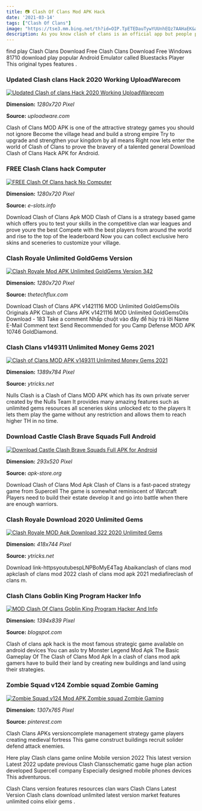 ```yaml
---
title: 📷 Clash Of Clans Mod APK Hack
date: '2021-03-14'
tags: ["Clash Of Clans"]
image: "https://tse3.mm.bing.net/th?id=OIP.TpETEDauTywYUUnhEQz7AAHaEK&amp;pid=15.1"
description: As you know clash of clans is an official app but people prefer to Clash of clans hack 2021 no mod apk needed clash of clans cheats for iosandroid like any o
---
```




find play Clash Clans Download Free Clash Clans Download Free Windows 81710 download play popular Android Emulator called Bluestacks Player This original types features .



### Updated Clash clans Hack 2020 Working UploadWarecom

[![Updated Clash of clans Hack 2020 Working  UploadWarecom](https://uploadware.com/wp-content/uploads/2020/01/updated-clash-of-clans-hack-2020-working.jpg)](https://uploadware.com/wp-content/uploads/2020/01/updated-clash-of-clans-hack-2020-working.jpg)


**Dimension:** _1280x720 Pixel_ 

**Source:** _uploadware.com_ 


Clash of Clans MOD APK is one of the attractive strategy games you should not ignore Become the village head and build a strong empire Try to upgrade and strengthen your kingdom by all means Right now lets enter the world of Clash of Clans to prove the bravery of a talented general Download Clash of Clans Hack APK for Android.


### FREE Clash Clans hack Computer

[![FREE Clash Of Clans hack No Computer](https://www.e-slots.info/wp-content/uploads/2017/10/FREE-Clash-Of-Clans-hack-No-Computer.jpg)](https://www.e-slots.info/wp-content/uploads/2017/10/FREE-Clash-Of-Clans-hack-No-Computer.jpg)


**Dimension:** _1280x720 Pixel_ 

**Source:** _e-slots.info_ 


Download Clash of Clans Apk MOD Clash of Clans is a strategy based game which offers you to test your skills in the competitive clan war leagues and prove youre the best Compete with the best players from around the world and rise to the top of the leaderboard Now you can collect exclusive hero skins and sceneries to customize your village.


### Clash Royale Unlimited GoldGems Version 

[![Clash Royale Mod APK  Unlimited GoldGems  Version 342](https://thetechflux.com/wp-content/uploads/2020/08/clash-royale.jpg)](https://thetechflux.com/wp-content/uploads/2020/08/clash-royale.jpg)


**Dimension:** _1280x720 Pixel_ 

**Source:** _thetechflux.com_ 


Download Clash of Clans APK v1421116 MOD Unlimited GoldGemsOils Originals APK Clash of Clans APK v1421116 MOD Unlimited GoldGemsOils Download - 183 Take a comment Nhấp chuột vào đây để hủy trả lời Name E-Mail Comment text Send Recommended for you Camp Defense MOD APK 10746 GoldDiamond.


### Clash Clans v149311 Unlimited Money Gems 2021

[![Clash of Clans MOD APK v149311 Unlimited Money Gems 2021](https://www.ytricks.net/wp-content/uploads/2020/03/clash-of-clans-mod-apk.jpg)](https://www.ytricks.net/wp-content/uploads/2020/03/clash-of-clans-mod-apk.jpg)


**Dimension:** _1389x784 Pixel_ 

**Source:** _ytricks.net_ 


Nulls Clash is a Clash of Clans MOD APK which has its own private server created by the Nulls Team It provides many amazing features such as unlimited gems resources all sceneries skins unlocked etc to the players It lets them play the game without any restriction and allows them to reach higher TH in no time.


### Download Castle Clash Brave Squads Full Android

[![Download Castle Clash Brave Squads Full APK for Android](https://apk-store.org/wp-content/uploads/2019/09/CastleClash_2-293x520.jpg)](https://apk-store.org/wp-content/uploads/2019/09/CastleClash_2-293x520.jpg)


**Dimension:** _293x520 Pixel_ 

**Source:** _apk-store.org_ 


Download Clash of Clans Mod Apk Clash of Clans is a fast-paced strategy game from Supercell The game is somewhat reminiscent of Warcraft Players need to build their estate develop it and go into battle when there are enough warriors.


### Clash Royale Download 2020 Unlimited Gems

[![Clash Royale MOD Apk Download 322 2020 Unlimited Gems](https://www.ytricks.net/wp-content/uploads/2019/12/clash-royale-hack-mod-unlimited-gems-gold.jpg)](https://www.ytricks.net/wp-content/uploads/2019/12/clash-royale-hack-mod-unlimited-gems-gold.jpg)


**Dimension:** _418x744 Pixel_ 

**Source:** _ytricks.net_ 


Download link-httpsyoutubespLNPBoMyE4Tag Abaikanclash of clans mod apkclash of clans mod 2022 clash of clans mod apk 2021 mediafireclash of clans m.


###  Clash Clans Goblin King Program Hacker Info

[![MOD Clash Of Clans Goblin King  Program Hacker And Info](https://lh5.googleusercontent.com/proxy/w1Vz-Wyg8LiODliAVzbBMBLXYrAR4YKwBKAACSOWUFTZhr8Q-EipXZRnpzPbykA19Xw=s0-d)](https://lh5.googleusercontent.com/proxy/w1Vz-Wyg8LiODliAVzbBMBLXYrAR4YKwBKAACSOWUFTZhr8Q-EipXZRnpzPbykA19Xw=s0-d)


**Dimension:** _1394x839 Pixel_ 

**Source:** _blogspot.com_ 


Clash of clans apk hack is the most famous strategic game available on android devices You can aslo try Monster Legend Mod Apk The Basic Gameplay Of The Clash of Clans Mod Apk In a clash of clans mod apk gamers have to build their land by creating new buildings and land using their strategies.


### Zombie Squad v124 Zombie squad Zombie Gaming 

[![Zombie Squad v124 Mod APK  Zombie squad Zombie Gaming ](https://i.pinimg.com/originals/3c/65/10/3c6510e2143190a9fdfa5fec10f6e8a0.jpg)](https://i.pinimg.com/originals/3c/65/10/3c6510e2143190a9fdfa5fec10f6e8a0.jpg)


**Dimension:** _1307x765 Pixel_ 

**Source:** _pinterest.com_ 



Clash Clans APKs versioncomplete management strategy game players creating medieval fortress This game construct buildings recruit solider defend attack enemies.


Here play Clash clans game online Mobile version 2022 This latest version Latest 2022 update previous Clash Clansschematic game huge plan action developed Supercell company Especially designed mobile phones devices This adventurous.


Clash Clans version features resources clan wars Clash Clans Latest Version Clash clans download unlimited latest version market features unlimited coins elixir gems .




